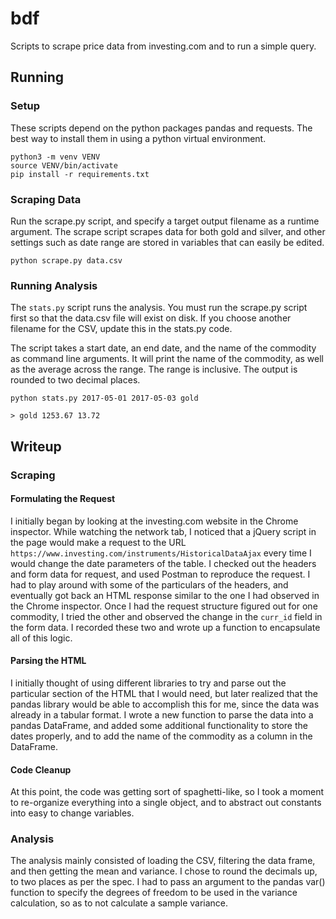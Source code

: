 # bdf

Scripts to scrape price data from investing.com and to run a simple query.

## Running

### Setup

These scripts depend on the python packages pandas and requests. The best way to install them in using a python virtual environment.

```
python3 -m venv VENV
source VENV/bin/activate
pip install -r requirements.txt
```

### Scraping Data

Run the scrape.py script, and specify a target output filename as a runtime argument. The scrape script scrapes data for both gold and silver, and other settings such as date range are stored in variables that can easily be edited.

```
python scrape.py data.csv
```

### Running Analysis

The ```stats.py``` script runs the analysis. You must run the scrape.py script first so that the data.csv file will exist on disk. If you choose another filename for the CSV, update this in the stats.py code.

The script takes a start date, an end date, and the name of the commodity as command line arguments. It will print the name of the commodity, as well as the average across the range. The range is inclusive. The output is rounded to two decimal places.

```
python stats.py 2017-05-01 2017-05-03 gold

> gold 1253.67 13.72
```

## Writeup

### Scraping

#### Formulating the Request

I initially began by looking at the investing.com website in the Chrome inspector. While watching the network tab, I noticed that a jQuery script in the page would make a request to the URL ```https://www.investing.com/instruments/HistoricalDataAjax``` every time I would change the date parameters of the table. I checked out the headers and form data for request, and used Postman to reproduce the request. I had to play around with some of the particulars of the headers, and eventually got back an HTML response similar to the one I had observed in the Chrome inspector. Once I had the request structure figured out for one commodity, I tried the other and observed the change in the ```curr_id``` field in the form data. I recorded these two and wrote up a function to encapsulate all of this logic.

#### Parsing the HTML

I initially thought of using different libraries to try and parse out the particular section of the HTML that I would need, but later realized that the pandas library would be able to accomplish this for me, since the data was already in a tabular format. I wrote a new function to parse the data into a pandas DataFrame, and added some additional functionality to store the dates properly, and to add the name of the commodity as a column in the DataFrame.

#### Code Cleanup

At this point, the code was getting sort of spaghetti-like, so I took a moment to re-organize everything into a single object, and to abstract out constants into easy to change variables.

### Analysis

The analysis mainly consisted of loading the CSV, filtering the data frame, and then getting the mean and variance. I chose to round the decimals up, to two places as per the spec. I had to pass an argument to the pandas var() function to specify the degrees of freedom to be used in the variance calculation, so as to not calculate a sample variance.
